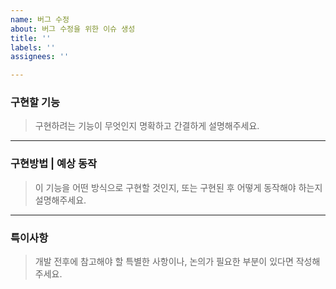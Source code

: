 ```yaml
---
name: 버그 수정
about: 버그 수정을 위한 이슈 생성
title: ''
labels: ''
assignees: ''

---
```


### **구현할 기능**
> 구현하려는 기능이 무엇인지 명확하고 간결하게 설명해주세요.

---

### **구현방법 | 예상 동작**
> 이 기능을 어떤 방식으로 구현할 것인지, 또는 구현된 후 어떻게 동작해야 하는지 설명해주세요.

---

### **특이사항**
> 개발 전후에 참고해야 할 특별한 사항이나, 논의가 필요한 부분이 있다면 작성해주세요.

